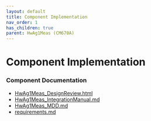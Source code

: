 ```yaml
---
layout: default
title: Component Implementation
nav_order: 1
has_children: true
parent: HwAg1Meas (CM670A)
---
```

# Component Implementation
### Component Documentation

- [HwAg1Meas_DesignReview.html](doc/HwAg1Meas_DesignReview.html)
- [HwAg1Meas_IntegrationManual.md](doc/HwAg1Meas_IntegrationManual.md)
- [HwAg1Meas_MDD.md](doc/HwAg1Meas_MDD.md)
- [requirements.md](doc/requirements.md)

